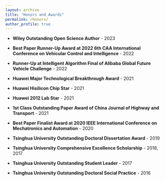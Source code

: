 ```yaml
---
layout: archive
title: "Honors and Awards"
permalink: /honors/
author_profile: true
---
```


* **Wiley Outstanding Open Science Author** - 2023

* **Best Paper Runner-Up Award at 2022 6th CAA International Conference on Vehicular Control and Intelligence** - 2022

* **Runner-Up at Intelligent Algorithm Final of Alibaba Global Future Vehicle Challenge** - 2022

* **Huawei Major Technological Breakthrough Award** - 2021

* **Huawei Hisilicon Chip Star** - 2021

* **Huawei 2012 Lab Star** - 2021

* **1st Class Outstanding Paper Award of China Journal of Highway and Transport** - 2021

* **Best Paper Finalist Award at 2020 IEEE International Conference on Mechatronics and Automation** - 2020

* **Tsinghua University Outstanding Doctoral Dissertation Award** - 2019

* **Tsinghua University Comprehensive Excellence Scholarship** - 2018, 2017

* **Tsinghua University Outstanding Student Leader** - 2017

* **Tsinghua University Outstanding Doctoral Social Practice** - 2016
